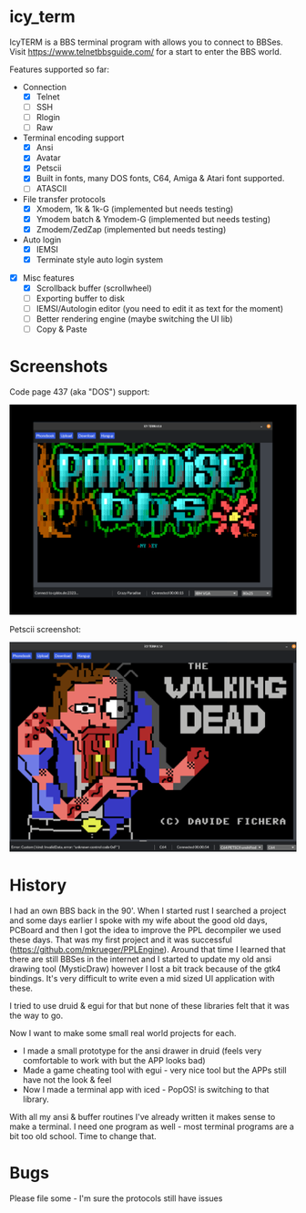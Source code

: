 # icy_term

IcyTERM is a BBS terminal program with allows you to connect to BBSes.
Visit https://www.telnetbbsguide.com/ for a start to enter the BBS world.

Features supported so far:
- Connection
  - [x] Telnet
  - [ ] SSH
  - [ ] Rlogin
  - [ ] Raw
- Terminal encoding support
  - [x] Ansi
  - [x] Avatar
  - [x] Petscii
  - [x] Built in fonts, many DOS fonts, C64, Amiga & Atari font supported.
  - [ ] ATASCII 
- File transfer protocols 
  - [x] Xmodem, 1k & 1k-G (implemented but needs testing)
  - [x] Ymodem batch & Ymodem-G (implemented but needs testing)
  - [x] Zmodem/ZedZap (implemented but needs testing)
- Auto login
  - [x] IEMSI
  - [x] Terminate style auto login system
- [x] Misc features
  - [x] Scrollback buffer (scrollwheel)
  - [ ] Exporting buffer to disk
  - [ ] IEMSI/Autologin editor (you need to edit it as text for the moment)
  - [ ] Better rendering engine (maybe switching the UI lib)
  - [ ] Copy & Paste

# Screenshots

Code page 437 (aka "DOS") support:

![DOS](assets/dos_bbs.png?raw=true "CP437 DOS")

Petscii screenshot:

![Petscii](assets/c64_bbs.png?raw=true "Petscii")

# History

I had an own BBS back in the 90'. When I started rust I searched a project and some days earlier I spoke with my wife about the good old days, PCBoard and then I got the idea to improve the PPL decompiler we used these days.
That was my first project and it was successful (https://github.com/mkrueger/PPLEngine).
Around that time I learned that there are still BBSes in the internet and I started to update my old ansi drawing tool (MysticDraw) however I lost a bit track because of the gtk4 bindings. It's very difficult to write even a mid sized UI application with these.

I tried to use druid & egui for that but none of these libraries felt that it was the way to go.

Now I want to make some small real world projects for each. 

- I made a small prototype for the ansi drawer in druid (feels very comfortable to work with but the APP looks bad)
- Made a game cheating tool with egui - very nice tool but the APPs still have not the look & feel 
- Now I made a terminal app with iced - PopOS! is switching to that library.

With all my ansi & buffer routines I've already written it makes sense to make a terminal. I need one program as well - most terminal programs are a bit too old school. Time to change that. 

# Bugs
Please file some - I'm sure the protocols still have issues
